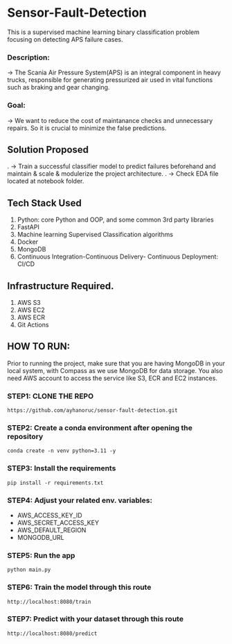 # Sensor-Fault-Detection
This is a supervised machine learning  binary classification problem focusing on detecting APS failure cases.
### Description: 
-> The Scania Air Pressure System(APS) is an integral component in heavy trucks, responsible for generating pressurized air used in vital functions such as braking and gear changing.
### Goal: 
-> We want to reduce the cost of maintanance checks and unnecessary repairs. So it is crucial to minimize the false predictions. 

## Solution Proposed
. -> Train a successful classifier model to predict failures beforehand and maintain & scale & modulerize the project architecture.
. -> Check EDA file located at notebook folder.

## Tech Stack Used
1. Python: core Python and OOP, and some common 3rd party libraries
2. FastAPI
3. Machine learning Supervised Classification algorithms
4. Docker
5. MongoDB
6. Continuous Integration-Continuous Delivery- Continuous Deployment: CI/CD


## Infrastructure Required.

1. AWS S3
2. AWS EC2
3. AWS ECR
4. Git Actions

## HOW TO RUN:
Prior to running the project, make sure that you are having MongoDB in your local system, with Compass as we use MongoDB for data storage. You also need AWS account to access the service like S3, ECR and EC2 instances.

### STEP1: CLONE THE REPO
`https://github.com/ayhanoruc/sensor-fault-detection.git`

### STEP2: Create a conda environment after opening the repository
`conda create -n venv python=3.11 -y`

### STEP3: Install the requirements
`pip install -r requirements.txt`

### STEP4: Adjust your related env. variables:
  - AWS_ACCESS_KEY_ID
  - AWS_SECRET_ACCESS_KEY
  - AWS_DEFAULT_REGION
  - MONGODB_URL

### STEP5: Run the app
`python main.py`

### STEP6: Train the model through this route
`http://localhost:8080/train`

### STEP7: Predict with your dataset through this route
`http://localhost:8080/predict`




